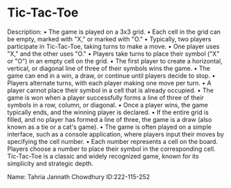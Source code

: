 # Tic-Tac-Toe
Description:
•	The game is played on a 3x3 grid.
•	Each cell in the grid can be empty, marked with "X," or marked with "O."
•	Typically, two players participate in Tic-Tac-Toe, taking turns to make a move.
•	One player uses "X," and the other uses "O."
•	Players take turns to place their symbol ("X" or "O") in an empty cell on the grid.
•	The first player to create a horizontal, vertical, or diagonal line of three of their symbols wins the game.
•	The game can end in a win, a draw, or continue until players decide to stop.
•	Players alternate turns, with each player making one move per turn.
•	A player cannot place their symbol in a cell that is already occupied.
•	The game is won when a player successfully forms a line of three of their symbols in a row, column, or diagonal.
•	Once a player wins, the game typically ends, and the winning player is declared.
•	If the entire grid is filled, and no player has formed a line of three, the game is a draw (also known as a tie or a cat's game).
•	The game is often played on a simple interface, such as a console application, where players input their moves by specifying the cell number.
•	Each number represents a cell on the board. Players choose a number to place their symbol in the corresponding cell.
Tic-Tac-Toe is a classic and widely recognized game, known for its simplicity and strategic depth. 



Name: Tahria Jannath Chowdhury
ID:222-115-252
